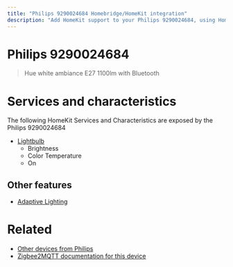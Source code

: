 ```yaml
---
title: "Philips 9290024684 Homebridge/HomeKit integration"
description: "Add HomeKit support to your Philips 9290024684, using Homebridge, Zigbee2MQTT and homebridge-z2m."
---
```

<!---
This file has been GENERATED using src/docgen/docgen.ts
DO NOT EDIT THIS FILE MANUALLY!
-->
# Philips 9290024684
> Hue white ambiance E27 1100lm with Bluetooth


# Services and characteristics
The following HomeKit Services and Characteristics are exposed by
the Philips 9290024684

* [Lightbulb](../../light.md)
  * Brightness
  * Color Temperature
  * On

## Other features
* [Adaptive Lighting](../../light.md)

# Related
* [Other devices from Philips](../index.md#philips)
* [Zigbee2MQTT documentation for this device](https://www.zigbee2mqtt.io/devices/9290024684.html)